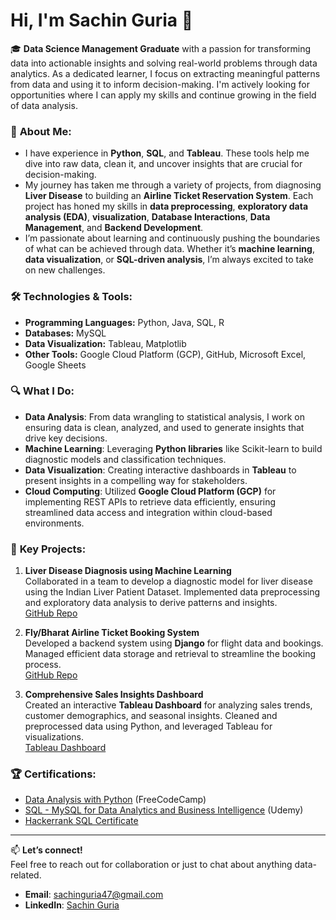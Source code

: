 # Hi, I'm Sachin Guria 👋

🎓 **Data Science Management Graduate** with a passion for transforming data into actionable insights and solving real-world problems through data analytics. As a dedicated learner, I focus on extracting meaningful patterns from data and using it to inform decision-making. I'm actively looking for opportunities where I can apply my skills and continue growing in the field of data analysis.

### 💼 **About Me:**
- I have experience in **Python**, **SQL**, and **Tableau**. These tools help me dive into raw data, clean it, and uncover insights that are crucial for decision-making.
- My journey has taken me through a variety of projects, from diagnosing **Liver Disease** to building an **Airline Ticket Reservation System**. Each project has honed my skills in **data preprocessing**, **exploratory data analysis (EDA)**, **visualization**, **Database Interactions**, **Data Management**, and **Backend Development**.
- I’m passionate about learning and continuously pushing the boundaries of what can be achieved through data. Whether it’s **machine learning**, **data visualization**, or **SQL-driven analysis**, I’m always excited to take on new challenges.

### 🛠 **Technologies & Tools:**
- **Programming Languages:** Python, Java, SQL, R
- **Databases:** MySQL
- **Data Visualization:** Tableau, Matplotlib
- **Other Tools:** Google Cloud Platform (GCP), GitHub, Microsoft Excel, Google Sheets

### 🔍 **What I Do:**
- **Data Analysis**: From data wrangling to statistical analysis, I work on ensuring data is clean, analyzed, and used to generate insights that drive key decisions.
- **Machine Learning**: Leveraging **Python libraries** like Scikit-learn to build diagnostic models and classification techniques.
- **Data Visualization**: Creating interactive dashboards in **Tableau** to present insights in a compelling way for stakeholders.
- **Cloud Computing**: Utilized **Google Cloud Platform (GCP)** for implementing REST APIs to retrieve data efficiently, ensuring streamlined data access and integration within cloud-based environments.

### 🌟 **Key Projects:**
1. **Liver Disease Diagnosis using Machine Learning**  
   Collaborated in a team to develop a diagnostic model for liver disease using the Indian Liver Patient Dataset. Implemented data preprocessing and exploratory data analysis to derive patterns and insights.  
   [GitHub Repo](https://github.com/SachinGuria47/IndianLiverDisease-Diagnosis-MLproject)

2. **Fly/Bharat Airline Ticket Booking System**  
   Developed a backend system using **Django** for flight data and bookings. Managed efficient data storage and retrieval to streamline the booking process.  
   [GitHub Repo](https://github.com/Fly-BharatPROJECT/airline)

3. **Comprehensive Sales Insights Dashboard**  
   Created an interactive **Tableau Dashboard** for analyzing sales trends, customer demographics, and seasonal insights. Cleaned and preprocessed data using Python, and leveraged Tableau for visualizations.  
   [Tableau Dashboard](https://public.tableau.com/views/SalesInsights_17275377764190/Dashboard1)

### 🏆 **Certifications:**
- [Data Analysis with Python](https://freecodecamp.org/certification/Sachin47/data-analysis-with-python-v7) (FreeCodeCamp)
- [SQL - MySQL for Data Analytics and Business Intelligence](https://www.udemy.com/certificate/UC-45959573-600f-48fb-a54d-6d45f00846bd/) (Udemy)
- [Hackerrank SQL Certificate](https://www.hackerrank.com/certificates/11d1373072f6)

---

📫 **Let’s connect!**  
Feel free to reach out for collaboration or just to chat about anything data-related.

- **Email**: [sachinguria47@gmail.com](mailto:sachinguria47@gmail.com)
- **LinkedIn**: [Sachin Guria](https://www.linkedin.com/in/sachin-guria-data-analyst/)

